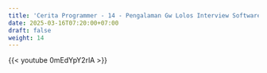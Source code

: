 ```yaml
---
title: 'Cerita Programmer - 14 - Pengalaman Gw Lolos Interview Software Engineering Manager (EM) + Tips'
date: 2025-03-16T07:20:00+07:00
draft: false
weight: 14
---
```


{{< youtube 0mEdYpY2rlA >}}
